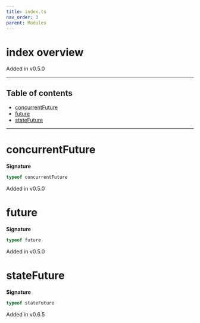 ```yaml
---
title: index.ts
nav_order: 3
parent: Modules
---
```


# index overview

Added in v0.5.0

---

<h2 class="text-delta">Table of contents</h2>

- [concurrentFuture](#concurrentfuture)
- [future](#future)
- [stateFuture](#statefuture)

---

# concurrentFuture

**Signature**

```ts
typeof concurrentFuture
```

Added in v0.5.0

# future

**Signature**

```ts
typeof future
```

Added in v0.5.0

# stateFuture

**Signature**

```ts
typeof stateFuture
```

Added in v0.6.5
